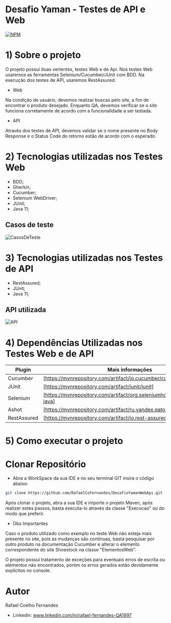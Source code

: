 # Desafio Yaman - Testes de API e Web
[![NPM](https://img.shields.io/npm/l/react)](https://github.com/RafaelCoFernandes/DesafioYamanWebApi/blob/master/LICENSE) 
# 1) Sobre o projeto

O projeto possui duas vertentes, testes Web e de Api. Nos testes Web usaremos as ferramentas Selenium/Cucumber/JUnit com BDD. Na execução dos testes de API, usaremos RestAssured.

 - Web
 
Na condição de usuário, devemos realizar buscas pelo site, a fim de encontrar o produto desejado. Enquanto QA, devemos verificar se o site funciona corretamente de acordo com a funcionalidade a ser testada.

- API

Através dos testes de API, devemos validar se o nome presente no Body Response e o Status Code do retorno estão de acordo com o esperado.

# 2) Tecnologias utilizadas nos Testes Web
- BDD;
- Gherkin;
- Cucumber;
- Selenium WebDriver;
- JUnit;
- Java 11;

## Casos de teste

![CasosDeTeste](https://user-images.githubusercontent.com/81786010/133911374-a3bc6d98-4cce-4d12-abc2-0588425ebb7a.png)

# 3) Tecnologias utilizadas nos Testes de API
- RestAssured;
- JUnit;
- Java 11;

## API utilizada

![API](https://user-images.githubusercontent.com/81786010/133911403-32fc3395-d980-4eee-85d4-8a54926cc4af.png)

# 4) Dependências Utilizadas nos Testes Web e de API
| Plugin | Mais informações |
| ------ | ------ |
| Cucumber | [https://mvnrepository.com/artifact/io.cucumber/cucumber-java]|
| JUnit | [https://mvnrepository.com/artifact/junit/junit] |
| Selenium | [https://mvnrepository.com/artifact/org.seleniumhq.selenium/selenium-java]|
| Ashot | [https://mvnrepository.com/artifact/ru.yandex.qatools.ashot/ashot] |
| RestAssured | [https://mvnrepository.com/artifact/io.rest-assured/rest-assured] |

# 5) Como executar o projeto

# Clonar Repositório

- Abra a WorkSpace da sua IDE e no seu terminal GIT insira o código abaixo:

```bash
git clone https://github.com/RafaelCoFernandes/DesafioYamanWebApi.git
```
Após clonar o projeto, abra a sua IDE e importe o projeto Maven, após realizer estes passos, basta executa-lo através da classe "Execucao" ou do modo que preferir.

- Obs Importantes

Caso o produto utilizado como exemplo no teste Web não esteja mais presente no site, pois as mudanças são contínuas, basta pesquisar por outro produto na documentação Cucumber e alterar o elemento correspondente do site Shoestock na classe "ElementosWeb".

O projeto possui tratamento de exceções para eventuais erros de escrita ou elementos não encontrados, porém os erros gerados estão devidamente explícitos no console.

# Autor

Rafael Coelho Fernandes

- Linkedin: 
www.linkedin.com/in/rafael-fernandes-QA1997
